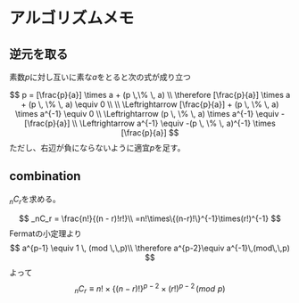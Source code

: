 # アルゴリズムメモ

## 逆元を取る

素数$p$に対し互いに素な$a$をとると次の式が成り立つ

$$
p = [\frac{p}{a}] \times a + (p \,\% \, a) \\
\therefore [\frac{p}{a}] \times a + (p \, \% \, a) \equiv 0 \\
\\
\Leftrightarrow [\frac{p}{a}] + (p \, \% \, a) \times a^{-1} \equiv 0 \\
\Leftrightarrow (p \, \% \, a) \times a^{-1} \equiv -[\frac{p}{a}] \\
\Leftrightarrow a^{-1} \equiv -(p \, \% \, a)^{-1} \times [\frac{p}{a}]
$$
ただし、右辺が負にならないように適宜$p$を足す。

## combination
$_nC_r$を求める。

$$
_nC_r = \frac{n!}{(n - r)!r!}\\
=n!\times\{(n-r)!\}^{-1}\times(r!)^{-1}
$$
Fermatの小定理より
$$
a^{p-1} \equiv 1 \, (mod \,\,p)\\
\therefore a^{p-2}\equiv a^{-1}\,(mod\,\,p)
$$
よって
$$
_nC_r\equiv n!\times\{(n-r)!\}^{p-2}\times(r!)^{p-2}\,(mod\,\,p)
$$
